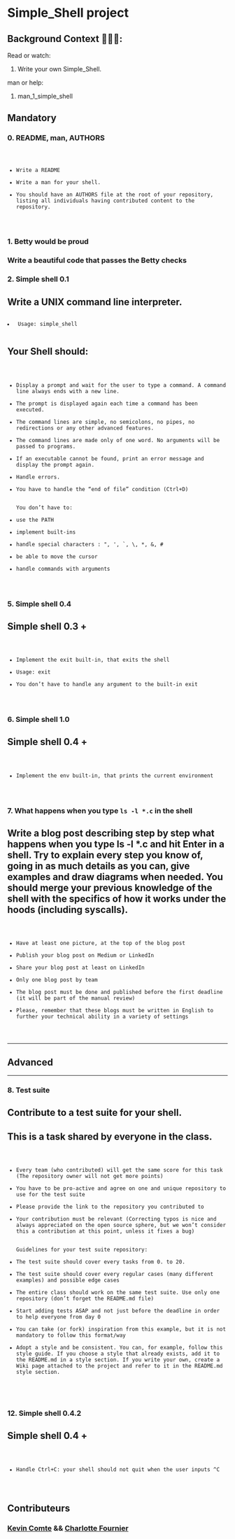 # Simple_Shell project

## Background Context :open_book::open_book::open_book::

Read or watch:
 <ol>
	<li>Write your own Simple_Shell.</li>
</ol>

man or help:
 <ol>
	<li> man_1_simple_shell </li>
</ol>

## Mandatory 

### 0. README, man, AUTHORS
<pre><code>
<ul>
<li>Write a README </li>
<li>Write a man for your shell.</li>
<li>You should have an AUTHORS file at the root of your repository, listing all individuals having contributed content to the repository.</li>
</ul>
</pre></code>

### 1. Betty would be proud
### Write a beautiful code that passes the Betty checks


### 2. Simple shell 0.1
## Write a UNIX command line interpreter.

<pre><code>
<li> Usage: simple_shell </li>
</pre></code>

## Your Shell should:

<pre><code>
<ul>
<li>Display a prompt and wait for the user to type a command. A command line always ends with a new line.</li>
<li>The prompt is displayed again each time a command has been executed.</li>
<li>The command lines are simple, no semicolons, no pipes, no redirections or any other advanced features.</li>
<li>The command lines are made only of one word. No arguments will be passed to programs.</li>
<li>If an executable cannot be found, print an error message and display the prompt again.</li>
<li>Handle errors.</li>
<li>You have to handle the “end of file” condition (Ctrl+D)</li>

You don’t have to:

<li>use the PATH</li>
<li>implement built-ins</li>
<li>handle special characters : ", ', `, \, *, &, #</li>
<li>be able to move the cursor</li>
<li>handle commands with arguments</li>
</ul>
</pre></code>


### 5. Simple shell 0.4
## Simple shell 0.3 +
<pre><code>
<ul>
<li>Implement the exit built-in, that exits the shell</li>
<li>Usage: exit</li>
<li>You don’t have to handle any argument to the built-in exit</li>
</ul>
</pre></code>

### 6. Simple shell 1.0
## Simple shell 0.4 +
<pre><code>
<ul>
<li>Implement the env built-in, that prints the current environment</li>
</ul>
</pre></code>


### 7. What happens when you type `ls -l *.c` in the shell
## Write a blog post describing step by step what happens when you type ls -l *.c and hit Enter in a shell. Try to explain every step you know of, going in as much details as you can, give examples and draw diagrams when needed. You should merge your previous knowledge of the shell with the specifics of how it works under the hoods (including syscalls).
<pre><code>
<ul>
<li>Have at least one picture, at the top of the blog post</li>
<li>Publish your blog post on Medium or LinkedIn</li>
<li>Share your blog post at least on LinkedIn</li>
<li>Only one blog post by team</li>
<li>The blog post must be done and published before the first deadline (it will be part of the manual review)</li>
<li>Please, remember that these blogs must be written in English to further your technical ability in a variety of settings</li>
</ul>
</pre></code>

***

## Advanced

***

### 8. Test suite
## Contribute to a test suite for your shell.
## This is a task shared by everyone in the class.
<pre><code>
<ul>
<li>Every team (who contributed) will get the same score for this task (The repository owner will not get more points)</li>
<li>You have to be pro-active and agree on one and unique repository to use for the test suite</li>
<li>Please provide the link to the repository you contributed to</li>
<li>Your contribution must be relevant (Correcting typos is nice and always appreciated on the open source sphere, but we won’t consider this a contribution at this point, unless it fixes a bug)</li>

Guidelines for your test suite repository:

<li>The test suite should cover every tasks from 0. to 20.</li>
<li>The test suite should cover every regular cases (many different examples) and possible edge cases</li>
<li>The entire class should work on the same test suite. Use only one repository (don’t forget the README.md file)</li>
<li>Start adding tests ASAP and not just before the deadline in order to help everyone from day 0</li>
<li>You can take (or fork) inspiration from this example, but it is not mandatory to follow this format/way</li>
<li>Adopt a style and be consistent. You can, for example, follow this style guide. If you choose a style that already exists, add it to the README.md in a style section. If you write your own, create a Wiki page attached to the project and refer to it in the README.md style section.</li>

</ul>
</pre></code>

### 12. Simple shell 0.4.2
## Simple shell 0.4 +
<pre><code>
<ul>
<li>Handle Ctrl+C: your shell should not quit when the user inputs ^C</li>
</ul>
</pre></code>


##  Contributeurs

### [Kevin Comte](https://github.com/MrOmnes) && [Charlotte Fournier](https://github.com/AlpagaSauvage)
